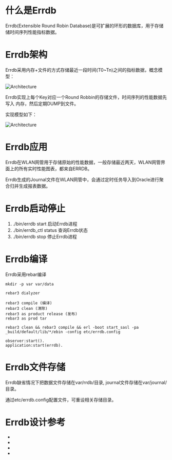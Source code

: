 # 什么是Errdb

Errdb(Extensible Round Robin Database)是可扩展的环形的数据库，用于存储储时间序列性能指标数据。

# Errdb架构

Errdb采用内存+文件的方式存储最近一段时间(T0~Tn)之间的指标数据，概念模型：

![Architecture](https://github.com/erylee/errdb/raw/master/design/concept.png "Concept")

Errdb实现上每个Key对应一个Round Robbin的存储文件，时间序列的性能数据先写入
内存，然后定期DUMP到文件。

实现模型如下：

![Architecture](https://github.com/erylee/errdb/raw/master/design/arch.png "Architecture")

# Errdb应用

Errdb在WLAN网管用于存储原始的性能数据，一般存储最近两天，WLAN网管界面上的所有实时性能图表，都来自ERRDB。

Errdb生成的Journal文件在WLAN网管中，会通过定时任务导入到Oracle进行聚合归并生成报表数据。

# Errdb启动停止

1. ./bin/errdb start 启动Errdb进程
2. ./bin/errdb_ctl status 查询Errdb状态
3. ./bin/errdb stop 停止Errdb进程

# Errdb编译

Errdb采用rebar编译
```
mkdir -p var var/data

rebar3 dialyzer

rebar3 compile (编译)
rebar3 clean (清除)
rebar3 as product release (发布)
rebar3 as prod tar

rebar3 clean && rebar3 compile && erl -boot start_sasl -pa _build/default/lib/*/ebin -config etc/errdb.config

observer:start().
application:start(errdb).
```

# Errdb文件存储

Errdb缺省情况下把数据文件存储在var/rrdb/目录, journal文件存储在var/journal/目录。

通过etc/errdb.config配置文件，可重设相关存储目录。

# Errdb设计参考

+ [Redis]: http://redis.io
+ [RRDTOOL]: http://oss.oetiker.ch/rrdtool/
+ [Cassandra]: http://cassandra.apache.org/
+ [Mongodb]: http://www.mongodb.org/

